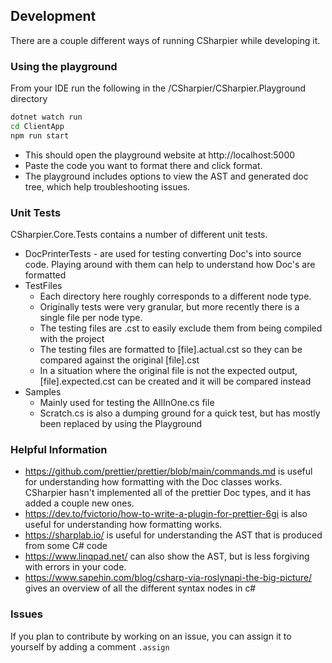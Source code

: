 ## Development
There are a couple different ways of running CSharpier while developing it.

### Using the playground
From your IDE run the following in the /CSharpier/CSharpier.Playground directory
```bash
dotnet watch run
cd ClientApp
npm run start
```
- This should open the playground website at http://localhost:5000
- Paste the code you want to format there and click format.
- The playground includes options to view the AST and generated doc tree, which help troubleshooting issues.

### Unit Tests
CSharpier.Core.Tests contains a number of different unit tests.
- DocPrinterTests - are used for testing converting Doc's into source code. Playing around with them can help to understand how Doc's are formatted
- TestFiles
  - Each directory here roughly corresponds to a different node type.
  - Originally tests were very granular, but more recently there is a single file per node type.
  - The testing files are .cst to easily exclude them from being compiled with the project
  - The testing files are formatted to [file].actual.cst so they can be compared against the original [file].cst
  - In a situation where the original file is not the expected output, [file].expected.cst can be created and it will be compared instead
- Samples
  - Mainly used for testing the AllInOne.cs file
  - Scratch.cs is also a dumping ground for a quick test, but has mostly been replaced by using the Playground

### Helpful Information
- https://github.com/prettier/prettier/blob/main/commands.md is useful for understanding how formatting with the Doc classes works. CSharpier hasn't implemented all of the prettier Doc types, and it has added a couple new ones.
- https://dev.to/fvictorio/how-to-write-a-plugin-for-prettier-6gi is also useful for understanding how formatting works.
- https://sharplab.io/ is useful for understanding the AST that is produced from some C# code
- https://www.linqpad.net/ can also show the AST, but is less forgiving with errors in your code.
- https://www.sapehin.com/blog/csharp-via-roslynapi-the-big-picture/ gives an overview of all the different syntax nodes in c#

### Issues
If you plan to contribute by working on an issue, you can assign it to yourself by adding a comment `.assign`
